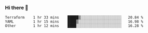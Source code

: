 ### Hi there 👋


<!--START_SECTION:waka-->

```text
Terraform    1 hr 33 mins    █████▒░░░░░░░░░░░░░░░░░░░   20.84 %
YAML         1 hr 15 mins    ████▒░░░░░░░░░░░░░░░░░░░░   16.98 %
Other        1 hr 12 mins    ████░░░░░░░░░░░░░░░░░░░░░   16.28 %
```

<!--END_SECTION:waka-->

<!--
**ssrahul96/ssrahul96** is a ✨ _special_ ✨ repository because its `README.md` (this file) appears on your GitHub profile.

Here are some ideas to get you started:

- 🔭 I’m currently working on ...
- 🌱 I’m currently learning ...
- 👯 I’m looking to collaborate on ...
- 🤔 I’m looking for help with ...
- 💬 Ask me about ...
- 📫 How to reach me: ...
- 😄 Pronouns: ...
- ⚡ Fun fact: ...
-->

